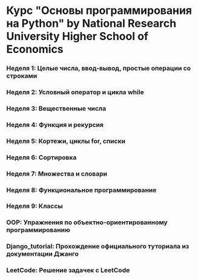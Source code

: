 # Курс "Основы программирования на Python" by National Research University Higher School of Economics

### Неделя 1: Целые числа, ввод-вывод, простые операции со строками<br />
### Неделя 2: Условный оператор и цикла while<br />
### Неделя 3: Вещественные числа<br />
### Неделя 4: Функция и рекурсия<br />
### Неделя 5: Кортежи, циклы for, списки<br />
### Неделя 6: Сортировка<br />
### Неделя 7: Множества и словари<br />
### Неделя 8: Функциональное программирование<br />
### Неделя 9: Классы<br />

### OOP: Упражнения по объектно-ориентированному программированию
### Django_tutorial: Прохождение официального туториала из документации Джанго
### LeetCode: Решение задачек с LeetCode
